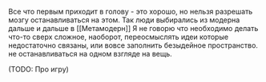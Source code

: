 Все что первым приходит в голову - это хорошо, но нельзя разрешать мозгу останавливаться на этом.
Так люди выбирались из модерна дальше и дальше в [[Метамодерн]]
Я не говорю что необходимо делать что-то сверх сложное, наоборот, переосмыслять идеи которые недостаточно связаны, или вовсе заполнить безыдейное пространство. не останавливаться на одном взгляде на вещь.

(TODO: Про игру)